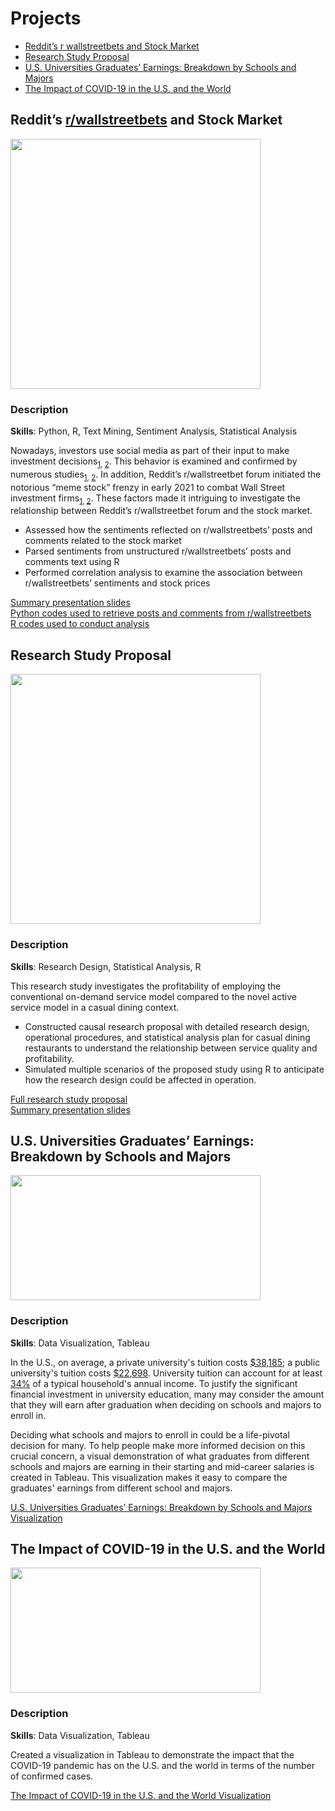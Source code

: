 # Projects

  - [Reddit’s r wallstreetbets and Stock Market](#reddits-rwallstreetbets-and-stock-market)
  - [Research Study Proposal](#research-study-proposal)  
  - [U.S. Universities Graduates’ Earnings: Breakdown by Schools and Majors](#us-universities-graduates-earnings-breakdown-by-schools-and-majors)
  - [The Impact of COVID-19 in the U.S. and the World](#the-impact-of-covid-19-in-the-us-and-the-world)

## Reddit’s [r/wallstreetbets](https://www.reddit.com/r/wallstreetbets/) and Stock Market  

<a href="https://github.com/Tsz-Man-Derek-Chow/Tsz-Man-Derek-Chow/blob/main/projects/Reddit%E2%80%99s%20r%20wallstreetbets%20and%20Stock%20Market/Reddit%E2%80%99s%20r%20wallstreetbets%20and%20Stock%20Market.pdf"><img src="https://drive.google.com/uc?id=1SP2qkPdya-03b9gIPmpp5qCIPzWsp-bt" width="400"></a>  

### Description  

**Skills**: Python, R, Text Mining, Sentiment Analysis, Statistical Analysis  

Nowadays, investors use social media as part of their input to make investment decisions<sub>[1](https://m1.com/about/newsroom/financial-wellness-survey-release/), [2](https://www.fool.com/research/what-are-gen-z-millennial-investors-buying/)</sub>. This behavior is examined and confirmed by numerous studies<sub>[1](https://www.amity.edu/gwalior/jccc/pdf/dec-24.pdf), [2](https://www.psychosocial.com/article/PR300143/23091/)</sub>. In addition, Reddit’s r/wallstreetbet forum initiated the notorious “meme stock” frenzy in early 2021 to combat Wall Street investment firms<sub>[1](https://www.nytimes.com/2021/01/27/business/gamestop-wall-street-bets.html), [2](https://www.ft.com/content/56e8b33a-d9b6-4f74-998b-327ef54c4d5a)</sub>. These factors made it intriguing to investigate the relationship between Reddit’s r/wallstreetbet forum and the stock market.

- Assessed how the sentiments reflected on r/wallstreetbets’ posts and comments related to the stock market  
- Parsed sentiments from unstructured r/wallstreetbets’ posts and comments text using R
- Performed correlation analysis to examine the association between r/wallstreetbets’ sentiments and stock prices

[Summary presentation slides](https://github.com/Tsz-Man-Derek-Chow/Tsz-Man-Derek-Chow/blob/main/projects/Reddit%E2%80%99s%20r%20wallstreetbets%20and%20Stock%20Market/Reddit%E2%80%99s%20r%20wallstreetbets%20and%20Stock%20Market.pdf)  
[Python codes used to retrieve posts and comments from r/wallstreetbets](https://github.com/Tsz-Man-Derek-Chow/Tsz-Man-Derek-Chow/blob/main/projects/Reddit%E2%80%99s%20r%20wallstreetbets%20and%20Stock%20Market/Retrieve%20r%20wallstreetbets'%20Posts%20and%20Comments.ipynb)  
[R codes used to conduct analysis](http://rpubs.com/DCHOW99/940482)

## Research Study Proposal
<a href="http://rpubs.com/DCHOW99/936327"><img src="https://drive.google.com/uc?id=19rqNwe3N3vE-vQuP8EHqwM3pPMUe24Bc" width="400"></a>  

### Description  

**Skills**: Research Design, Statistical Analysis, R  

This research study investigates the profitability of employing the conventional on-demand service model compared to the novel active service model in a casual dining context.  

- Constructed causal research proposal with detailed research design, operational procedures, and statistical analysis plan for casual dining restaurants to understand the relationship between service quality and profitability.
- Simulated multiple scenarios of the proposed study using R to anticipate how the research design could be affected in operation.

[Full research study proposal](http://rpubs.com/DCHOW99/936327)  
[Summary presentation slides](https://drive.google.com/file/d/1r_jix37VGEkj7zCAt4oaTrml9I2T_FnG/view?usp=sharing)  

## U.S. Universities Graduates’ Earnings: Breakdown by Schools and Majors  

<a href="https://public.tableau.com/views/SchoolsMajorsSalaryVisualization_16089392679970/SchoolsMajorsSalaryVisualization?:language=en-US&:toolbar=n&:display_count=n&:origin=viz_share_link"><img src="https://drive.google.com/uc?id=1d9LSQmyIG34ncoR6e44p-qT9bWA_2fNl" width="400" height="200"></a>  

### Description  

**Skills**: Data Visualization, Tableau  

In the U.S., on average, a private university's tuition costs [\$38,185](https://www.usnews.com/education/best-colleges/paying-for-college/articles/paying-for-college-infographic); a public university's tuition costs [\$22,698](https://www.usnews.com/education/best-colleges/paying-for-college/articles/paying-for-college-infographic). University tuition can account for at least [34%](https://www.census.gov/library/publications/2021/demo/p60-273.html) of a typical household's annual income. To justify the significant financial investment in university education, many may consider the amount that they will earn after graduation when deciding on schools and majors to enroll in.  

Deciding what schools and majors to enroll in could be a life-pivotal decision for many. To help people make more informed decision on this crucial concern, a visual demonstration of what graduates from different schools and majors are earning in their starting and mid-career salaries is created in Tableau. This visualization makes it easy to compare the graduates' earnings from different school and majors.

[U.S. Universities Graduates’ Earnings: Breakdown by Schools and Majors Visualization](https://public.tableau.com/views/SchoolsMajorsSalaryVisualization_16089392679970/SchoolsMajorsSalaryVisualization?:language=en-US&:toolbar=n&:display_count=n&:origin=viz_share_link)

## The Impact of COVID-19 in the U.S. and the World  

<a href="https://public.tableau.com/views/ImpactofCOVID-19_16089411318970/ImpactOfCOVID-19?:language=en-US&:toolbar=n&:display_count=n&:origin=viz_share_link"><img src="https://drive.google.com/uc?id=1ChQxCBgO8SC4MQZEDdtAw6k8VZ5cY--U" width="400" height="200"></a> 

### Description  

**Skills**: Data Visualization, Tableau  

Created a visualization in Tableau to demonstrate the impact that the COVID-19 pandemic has on the U.S. and the world in terms of the number of confirmed cases.

[The Impact of COVID-19 in the U.S. and the World Visualization](https://public.tableau.com/views/ImpactofCOVID-19_16089411318970/ImpactOfCOVID-19?:language=en-US&:toolbar=n&:display_count=n&:origin=viz_share_link)